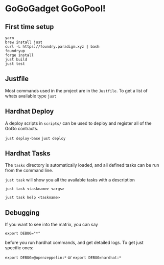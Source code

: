 # GoGoGadget GoGoPool!

## First time setup

```
yarn
brew install just
curl -L https://foundry.paradigm.xyz | bash
foundryup
forge install
just build
just test
```

## Justfile

Most commands used in the project are in the `Justfile`. To get a list of whats available type `just`

## Hardhat Deploy

A deploy scripts in `scripts/` can be used to deploy and register all of the GoGo contracts.

`just deploy-base`
`just deploy`

## Hardhat Tasks

The `tasks` directory is automatically loaded, and all defined tasks can be run from the command line.

`just task` will show you all the available tasks with a description

`just task <taskname> <args>`

`just task help <taskname>`

## Debugging

If you want to see into the matrix, you can say

`export DEBUG="*"`

before you run hardhat commands, and get detailed logs. To get just specific ones:

`export DEBUG=@openzeppelin:*` or `export DEBUG=hardhat:*`
